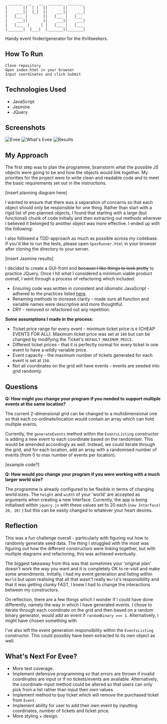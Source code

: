 ```
 _______  __   __  _______  _______   
|       ||  | |  ||       ||       |  
|    ___||  |_|  ||    ___||    ___|  
|   |___ |       ||   |___ |   |___   
|    ___||       ||    ___||    ___|  
|   |___  |     | |   |___ |   |___   
|_______|  |___|  |_______||_______|
```

Handy event finder/generator for the thrillseekers.

## How To Run
```
Clone repository
Open index.html in your browser
Input coordinates and click Submit
```

## Technologies Used
* JavaScript
* Jasmine
* JQuery

## Screenshots
![Evee](public/images/screenshot_three.png)
![What's Evee](public/images/screenshot_two.png)
![Results](public/images/screenshot_four.png)


## My Approach
The first step was to plan the programme, brainstorm what the possible JS objects were going to be and how the objects would link together. My priorities for the project were to write clean and readable code and to meet the basic requirements set out in the instructions.

[insert planning diagram here]

I wanted to ensure that there was a separation of concerns so that each object should only be responsible for one thing. Rather than start with a rigid list of pre-planned objects, I found that starting with a large (but functional) chunk of code initially and then extracting out methods wherever I believed it belonged to another object was more effective. I ended up with the following:


I also followed a TDD-approach as much as possible across my codebase. If you'd like to run the tests, please open ```SpecRunner.html``` in your browser after cloning the directory to your server.

[insert Jasmine results]

I decided to create a GUI-front end ~~because I like things to look pretty~~ to practice JQuery. Once I hit what I considered a minimum viable product overall, I went through a process of refactoring which included:

* Ensuring code was written in consistent and idiomatic JavaScript - adhered to the practices listed [here](https://github.com/rwaldron/idiomatic.js/).
* Renaming methods to increase clarity - made sure all function and variable  names were descriptive and more thoughtful.
* DRY - removed or refactored out any repetition.

**Some assumptions I made in the process:**

* Ticket price range for every event - minimum ticket price is ```0``` (CHEAP EVENTS FOR ALL). Maximum ticket price was set at ```100``` but can be changed by modifying the Ticket's ```DEFAULT_MAXIMUM_PRICE```.
* Different ticket prices - that it is perfectly normal for every ticket in one event to have a wildly variable price.
* Event capacity - the maximum number of tickets generated for each event is set at ```150```.
* Not all coordinates on the grid will have events - events are seeded into grid randomly.

## Questions

**Q: How might you change your program if you needed to support multiple events at the same location?**

The current 2-dimensional grid can be changed to a multidimensional one so that each co-ordinate/location would contain an array which can hold multiple events.

Currently, the ```generateEvents``` method within the ```EventsListing``` constructor is adding a new event to each coordinate based on the randomiser. This would be amended accordingly as well. Instead, we could iterate through the grid, and for each location, add an array with a randomised number of events (from 0 to max number of events per location).

[example code?]

**Q: How would you change your program if you were working with a much larger world size?**

The programme is already configured to be flexible in terms of changing world sizes. The ```height``` and ```width``` of your 'world' are accepted as arguments when creating a new Interface. Currently, the app is being initialised within ```jquery.js``` with these values set to 20 each (```new Interface( 20, 20)``` ) but this can be easily changed to whatever your heart desires.

## Reflection

This was a fun challenge overall - particularly with figuring out how to randomly generate seed data. The thing I struggled with the most was figuring out how the different constructors were linking together, but with multiple diagrams and refactoring, this was achieved eventually.

The biggest takeaway from this was that sometimes your 'original plan' doesn't work the way you want and it is completely OK to re-visit and make some amendments. Initially, I had my event generation and listing within ```World``` but upon realising that all that wasn't really ```World```'s responsibility and that it was getting clunky FAST, I knew I had to change the interactions between my constructors.

On reflection, there are a few things which I wonder if I could have done differently, namely the way in which I have generated events. I chose to iterate through each coordinate on the grid and then based on a random binary generator, would add an event if ```randomBinary === 1```. Alternatively, I might have chosen something with

I've also left the event generation responsibility within the ```EventsListing``` constructor. This could possibly have been extracted to its own object as well.

## What's Next For Evee?
* More test coverage.
* Implement defensive programming so that errors are thrown if invalid coordinates are input or if no tickets/events are available. Alternatively,  the coordinate-input method could be altered so that users can only pick from a list rather than input their own values.
* Implement method to buy ticket which will remove the purchased ticket from ```Event```.
* Implement ability for user to add their own event by inputting coordinates, number of tickets and ticket price.
* More styling + design.
